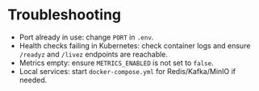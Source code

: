 # Troubleshooting

- Port already in use: change `PORT` in `.env`.
- Health checks failing in Kubernetes: check container logs and ensure `/readyz` and `/livez` endpoints are reachable.
- Metrics empty: ensure `METRICS_ENABLED` is not set to `false`.
- Local services: start `docker-compose.yml` for Redis/Kafka/MinIO if needed.

